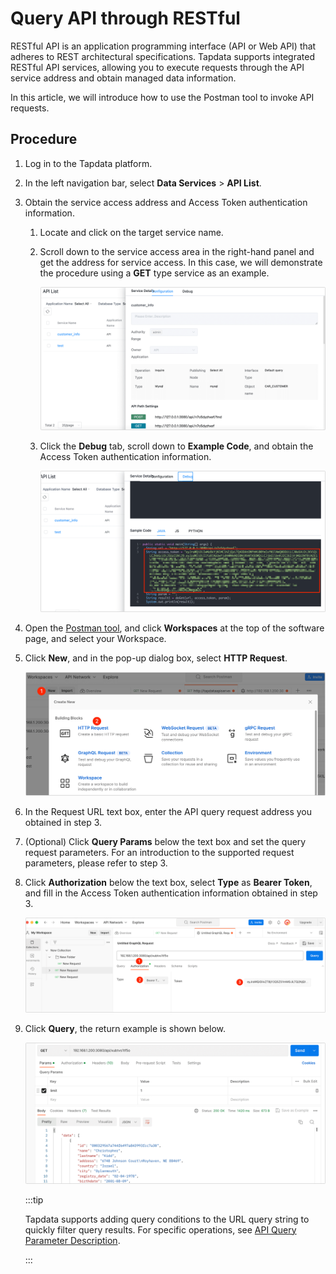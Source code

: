 # Query API through RESTful

RESTful API is an application programming interface (API or Web API) that adheres to REST architectural specifications. Tapdata supports integrated RESTful API services, allowing you to execute requests through the API service address and obtain managed data information.

In this article, we will introduce how to use the Postman tool to invoke API requests.

## Procedure

1. Log in to the Tapdata platform.

2. In the left navigation bar, select **Data Services** > **API List**.

3. Obtain the service access address and Access Token authentication information.

   1. Locate and click on the target service name.

   2. Scroll down to the service access area in the right-hand panel and get the address for service access. In this case, we will demonstrate the procedure using a **GET** type service as an example.

      ![Get Service Access Address](../../images/obtain_restful_address.png)

   3. Click the **Debug** tab, scroll down to **Example Code**, and obtain the Access Token authentication information.

      ![Get Access Token](../../images/obtain_access_token.png)

4. Open the [Postman tool](https://www.postman.com/), and click **Workspaces** at the top of the software page, and select your Workspace.

5. Click **New**, and in the pop-up dialog box, select **HTTP Request**.

   ![Create HTTP Request](../../images/create_restful_request.png)

6. In the Request URL text box, enter the API query request address you obtained in step 3.

7. (Optional) Click **Query Params** below the text box and set the query request parameters. For an introduction to the supported request parameters, please refer to step 3.

8. Click **Authorization** below the text box, select **Type** as **Bearer Token**, and fill in the Access Token authentication information obtained in step 3.

   ![Set Authorization Information](../../images/restful_authorization.png)

9. Click **Query**, the return example is shown below.

   ![Query Result](../../images/restful_api_query_result.png)

   :::tip

   Tapdata supports adding query conditions to the URL query string to quickly filter query results. For specific operations, see [API Query Parameter Description](api-query-params.md).

   :::
